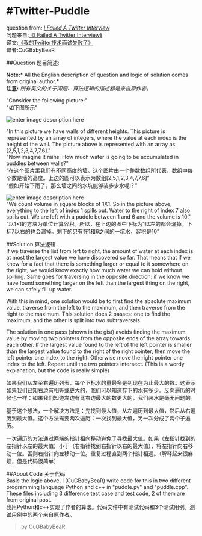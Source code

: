 
#Twitter-Puddle
===================
question from: *[I Failed A Twitter Interview][1]*  
问题来自:[《I Failed A Twitter Interview》][2]  
译文:[《我的Twitter技术面试失败了》][3]  
译者:CuGBabyBeaR

##Question 题目简述:  

**Note:*** All the English description of question and logic of solution comes from original author.*   
**注意:** *所有英文的关于问题、算法逻辑的描述都是来自原作者。*

"Consider the following picture:"  
"如下图所示"

![enter image description here][4]

"In this picture we have walls of different heights. This picture is represented by an array of integers, where the value at each index is the height of the wall. The picture above is represented with an array as [2,5,1,2,3,4,7,7,6]."  
"Now imagine it rains. How much water is going to be accumulated in puddles between walls?"  
“在这个图片里我们有不同高度的墙。这个图片由一个整数数组所代表，数组中每个数是墙的高度。上边的图可以表示为数组[2,5,1,2,3,4,7,7,6]”  
“假如开始下雨了，那么墙之间的水坑能够装多少水呢？”  

![enter image description here][5]  
"We count volume in square blocks of 1X1. So in the picture above, everything to the left of index 1 spills out. Water to the right of index 7 also spills out. We are left with a puddle between 1 and 6 and the volume is 10."  
“以1×1的方块为单位计算容积。所以，在上边的图中下标为1以左的都会漏掉。下标7以右的也会漏掉。剩下的只有在1和6之间的一坑水，容积是10”

##Solution  算法逻辑  
If we traverse the list from left to right, the amount of water at each index is at most the largest value we have discovered so far. That means that if we knew for a fact that there is something larger or equal to it somewhere on the right, we would know exactly how much water we can hold without spilling. Same goes for traversing in the opposite direction: if we know we have found something larger on the left than the largest thing on the right, we can safely fill up water.

With this in mind, one solution would be to first find the absolute maximum value, traverse from the left to the maximum, and then traverse from the right to the maximum. This solution does 2 passes: one to find the maximum, and the other is split into two subtraversals.

The solution in one pass (shown in the gist) avoids finding the maximum value by moving two pointers from the opposite ends of the array towards each other. If the largest value found to the left of the left pointer is smaller than the largest value found to the right of the right pointer, then move the left pointer one index to the right. Otherwise move the right pointer one index to the left. Repeat until the two pointers intersect. (This is a wordy explanation, but the code is really simple)

如果我们从左至右遍历列表，每个下标水的量最多是到现在为止最大的数。这表示如果我们已知右边有相等或更大的，我们可以知道存下的水有多少。反向遍历的时候也一样：如果我们知道左边有比右边最大的数更大的，我们装水是毫无问题的。

基于这个想法，一个解决方法是：先找到最大值，从左遍历到最大值，然后从右遍历到最大值。这个方法需要两次遍历：一次找到最大值，另一次分成了两个子遍历。

一次遍历的方法通过两端的指针相向移动避免了寻找最大值。如果（左指针找到的左指针以左的最大值）小于（右指针找到右指针以右的最大值），将左指针向右移动一位。否则右指针向左移动一位。重复过程直到两个指针相遇。（解释起来很麻烦，但是代码很简单）

##About Code  关于代码  
Basic the logic above, I (CuGBabyBeaR) write code for this in two different programming language Python and c++ in "puddle.py" and "puddle.cpp". These files including 3 difference test case and test code, 2 of them are from original post.  
我用Python和c++实现了作者的算法。代码文件中有测试代码和3个测试用例。测试用例中的两个来自原作者。

> by CuGBabyBeaR   


  [1]: http://qandwhat.apps.runkite.com/i-failed-a-twitter-interview/
  [2]: http://qandwhat.apps.runkite.com/i-failed-a-twitter-interview/
  [3]: http://blog.jobbole.com/50705/
  [4]: http://ww1.sinaimg.cn/mw690/7cc829d3gw1ea56snnnkzj205m03z744.jpg
  [5]: http://ww3.sinaimg.cn/mw690/7cc829d3gw1ea56pjntkoj205m03zaa2.jpg